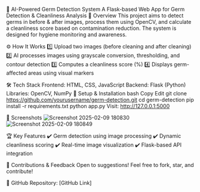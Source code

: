 🦠 AI-Powered Germ Detection System
A Flask-based Web App for Germ Detection & Cleanliness Analysis
📖 Overview
This project aims to detect germs in before & after images, process them using OpenCV, and calculate a cleanliness score based on contamination reduction. The system is designed for hygiene monitoring and awareness.

⚙️ How It Works
1️⃣ Upload two images (before cleaning and after cleaning)
2️⃣ AI processes images using grayscale conversion, thresholding, and contour detection
3️⃣ Computes a cleanliness score (%)
4️⃣ Displays germ-affected areas using visual markers

🛠️ Tech Stack
Frontend: HTML, CSS, JavaScript
Backend: Flask (Python)
Libraries: OpenCV, NumPy
🚀 Setup & Installation
bash
Copy
Edit
git clone https://github.com/yourusername/germ-detection.git
cd germ-detection
pip install -r requirements.txt
python app.py
Visit: http://127.0.0.1:5000

📸 Screenshots
![Screenshot 2025-02-09 180830](https://github.com/user-attachments/assets/3f5413dd-dd9a-434d-a658-a3cdda14a873)
![Screenshot 2025-02-09 180849](https://github.com/user-attachments/assets/1cc2a723-0db9-42e0-a945-0d4d6f5b2585)



🏆 Key Features
✔️ Germ detection using image processing
✔️ Dynamic cleanliness scoring
✔️ Real-time image visualization
✔️ Flask-based API integration

🤝 Contributions & Feedback
Open to suggestions! Feel free to fork, star, and contribute!

🔗 GitHub Repository: [GitHub Link]
